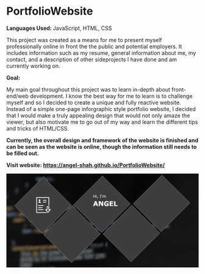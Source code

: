 # PortfolioWebsite
<b> Languages Used: </b> JavaScript, HTML, CSS

This project was created as a means for me to present myself professionally online in front the the public and potential employers.
It includes information such as my resume, general information about me, my contact, and a description of other sideprojects I have 
done and am currently working on.

<b>Goal:</b>

My main goal throughout this project was to learn in-depth about front-end/web development. I know the best way for me to learn is 
to challenge myself and so I decided to create a unique and fully reactive website. Instead of a simple one-page inforgraphic style
portfolio website, I decided that I would make a truly appealing design that would not only amaze the viewer, but also motivate me to 
go out of my way and learn the different tips and tricks of HTML/CSS.

<b> Currently, the overall design and framework of the website is finished and can be seen as the website is online, though the information
still needs to be filled out.
  
  Visit website: https://angel-shah.github.io/PortfolioWebsite/


![](images/framework.PNG)
